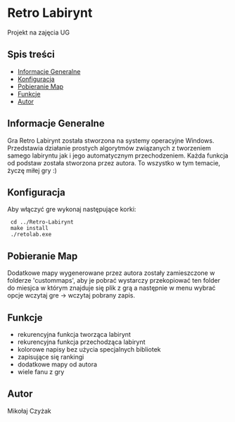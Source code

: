 # Retro Labirynt
Projekt na zajęcia UG

## Spis treści
* [Informacje Generalne](#Informacje-Generalne)
* [Konfiguracja](#Konfiguracja)
* [Pobieranie Map](#Pobieranie-Map)
* [Funkcje](#Funkcje)
* [Autor](#Autor)

## Informacje Generalne
Gra Retro Labirynt została stworzona na systemy operacyjne Windows. Przedstawia działanie prostych algorytmów związanych z tworzeniem samego labiryntu jak i jego automatycznym przechodzeniem. Każda funkcja od podstaw została stworzona przez autora. To wszystko w tym temacie, życzę miłej gry :)

## Konfiguracja
Aby włączyć gre wykonaj następujące korki:
```
 cd ../Retro-Labirynt
 make install
 ./retolab.exe
```

## Pobieranie Map
Dodatkowe mapy wygenerowane przez autora zostały zamieszczone w folderze 'custommaps', aby je pobrać wystarczy przekopiować ten folder do miesjca w którym znajduje się plik z grą a następnie w menu wybrać opcje wczytaj gre -> wczytaj pobrany zapis.

## Funkcje
* rekurencyjna funkcja tworząca labirynt
* rekurencyjna funkcja przechodząca labirynt
* kolorowe napisy bez użycia specjalnych bibliotek
* zapisujące się rankingi
* dodatkowe mapy od autora
* wiele fanu z gry 

## Autor
Mikołaj Czyżak
